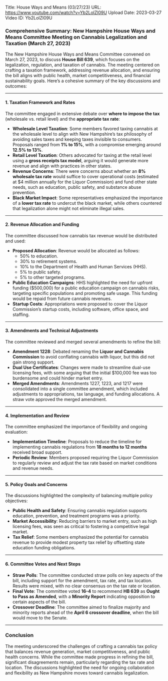 Title: House Ways and Means (03/27/23)
URL: https://www.youtube.com/watch?v=Yb2LolZl09U
Upload Date: 2023-03-27
Video ID: Yb2LolZl09U

### Comprehensive Summary: New Hampshire House Ways and Means Committee Meeting on Cannabis Legalization and Taxation (March 27, 2023)

The New Hampshire House Ways and Means Committee convened on March 27, 2023, to discuss **House Bill 639**, which focuses on the legalization, regulation, and taxation of cannabis. The meeting centered on crafting a taxation framework, addressing revenue allocation, and ensuring the bill aligns with public health, market competitiveness, and financial sustainability goals. Here’s a cohesive summary of the key discussions and outcomes:

---

#### **1. Taxation Framework and Rates**
The committee engaged in extensive debate over **where to impose the tax** (wholesale vs. retail level) and the **appropriate tax rate**:
- **Wholesale Level Taxation**: Some members favored taxing cannabis at the wholesale level to align with New Hampshire’s tax philosophy of avoiding sales taxes and keeping taxes invisible to consumers. Proposals ranged from **1% to 15%**, with a compromise emerging around **12.5% to 13%**.
- **Retail Level Taxation**: Others advocated for taxing at the retail level using a **gross receipts tax model**, arguing it would generate more revenue and align with practices in other states.
- **Revenue Concerns**: There were concerns about whether an **8% wholesale tax rate** would suffice to cover operational costs (estimated at $4 million annually for the Liquor Commission) and fund other state needs, such as education, public safety, and substance abuse prevention.
- **Black Market Impact**: Some representatives emphasized the importance of a **lower tax rate** to undercut the black market, while others countered that legalization alone might not eliminate illegal sales.

---

#### **2. Revenue Allocation and Funding**
The committee discussed how cannabis tax revenue would be distributed and used:
- **Proposed Allocation**: Revenue would be allocated as follows:
  - 50% to education.
  - 30% to retirement systems.
  - 10% to the Department of Health and Human Services (HHS).
  - 5% to public safety.
  - 5% to other targeted programs.
- **Public Education Campaigns**: HHS highlighted the need for upfront funding ($500,000) for a public education campaign on cannabis risks, targeting specific populations and promoting safe usage. This funding would be repaid from future cannabis revenues.
- **Startup Costs**: Appropriations were proposed to cover the Liquor Commission’s startup costs, including software, office space, and staffing.

---

#### **3. Amendments and Technical Adjustments**
The committee reviewed and merged several amendments to refine the bill:
- **Amendment 1228**: Debated renaming the **Liquor and Cannabis Commission** to avoid conflating cannabis with liquor, but this did not gain strong support.
- **Dual Use Certificates**: Changes were made to streamline dual-use licensing fees, with some arguing that the initial $100,000 fee was too burdensome and could hinder market entry.
- **Merged Amendments**: Amendments 1227, 1223, and 1217 were consolidated into a single committee amendment, which included adjustments to appropriations, tax language, and funding allocations. A straw vote approved the merged amendment.

---

#### **4. Implementation and Review**
The committee emphasized the importance of flexibility and ongoing evaluation:
- **Implementation Timeline**: Proposals to reduce the timeline for implementing cannabis regulations from **18 months to 12 months** received broad support.
- **Periodic Review**: Members proposed requiring the Liquor Commission to regularly review and adjust the tax rate based on market conditions and revenue needs.

---

#### **5. Policy Goals and Concerns**
The discussions highlighted the complexity of balancing multiple policy objectives:
- **Public Health and Safety**: Ensuring cannabis regulation supports education, prevention, and treatment programs was a priority.
- **Market Accessibility**: Reducing barriers to market entry, such as high licensing fees, was seen as critical to fostering a competitive legal market.
- **Tax Relief**: Some members emphasized the potential for cannabis revenue to provide modest property tax relief by offsetting state education funding obligations.

---

#### **6. Committee Votes and Next Steps**
- **Straw Polls**: The committee conducted straw polls on key aspects of the bill, including support for the amendment, tax rate, and tax location. Results were mixed, with no clear consensus on the tax rate or location.
- **Final Vote**: The committee voted **16-4** to recommend **HB 639** as **Ought to Pass as Amended**, with a **Minority Report** indicating opposition to certain aspects of the bill.
- **Crossover Deadline**: The committee aimed to finalize majority and minority reports ahead of the **April 6 crossover deadline**, when the bill would move to the Senate.

---

### **Conclusion**
The meeting underscored the challenges of crafting a cannabis tax policy that balances revenue generation, market competitiveness, and public health concerns. While the committee made progress in refining the bill, significant disagreements remain, particularly regarding the tax rate and location. The discussions highlighted the need for ongoing collaboration and flexibility as New Hampshire moves toward cannabis legalization.